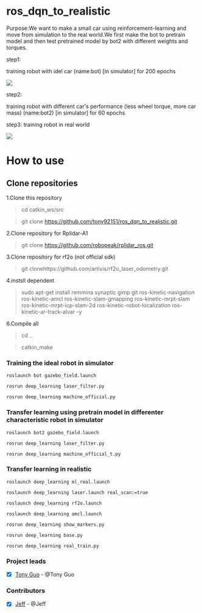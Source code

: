 # ros_dqn_to_realistic

Purpose:We want to make a small car using reinforcement-learning and move from simulation to the real world.We first make the bot to pretrain model and then test pretrained model by bot2 with different weights and torques.

step1:

training robot with idel car (name:bot) [in simulator]
for 200 epochs

<img src="https://github.com/tony92151/ros_dqn_to_realistic/blob/master/image/step1.gif"/>

step2:

training robot with different car's performance (less wheel torque, more car mass) (name:bot2) [in simulator]
for 60 epochs

step3:
training robot in real world

<img src="https://github.com/tony92151/ros_dqn_to_realistic/blob/master/image/step3.gif"/>

# How to use

## Clone repositories

1.Clone this repository

> cd catkin_ws/src

> git clone https://github.com/tony92151/ros_dqn_to_realistic.git

2.Clone repository for Rplidar-A1

> git clone https://github.com/robopeak/rplidar_ros.git

3.Clone repository for rf2o  (not official sdk)

> git clonehttps://github.com/artivis/rf2o_laser_odometry.git

4.instsll dependent

> sudo apt-get install remmina synaptic gimp git ros-kinetic-navigation ros-kinetic-amcl ros-kinetic-slam-gmapping ros-kinetic-mrpt-slam ros-kinetic-mrpt-icp-slam-2d ros-kinetic-robot-localization ros-kinetic-ar-track-alvar -y 

6.Compile all

> cd ..

> catkin_make


### Training the ideal robot in simulator
```shell= 
roslaunch bot gazebo_field.launch

rosrun deep_learning laser_filter.py

rosrun deep_learning machine_official.py
```
### Transfer learning using pretrain model in differenter characteristic robot in simulator
```shell= 
roslaunch bot2 gazebo_field.launch

rosrun deep_learning laser_filter.py

rosrun deep_learning machine_official_t.py
```

### Transfer learning in realistic

```shell= 
roslaunch deep_learning ml_real.launch

roslaunch deep_learning laser.launch real_scan:=true

roslaunch deep_learning rf2o.launch

roslaunch deep_learning amcl.launch

rosrun deep_learning show_markers.py

rosrun deep_learning base.py

rosrun deep_learning real_train.py
```

### Project leads
- [x] [Tony Guo](https://github.com/tony92151) - @Tony Guo

### Contributors

- [x] [Jeff](https://github.com/Jeff860530) - @Jeff
